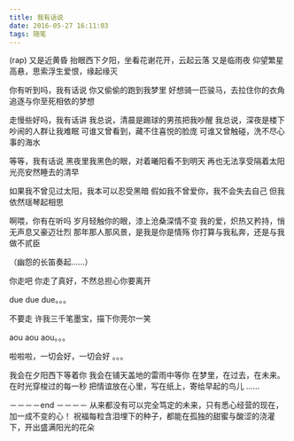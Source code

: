 ```yaml
---
title: 我有话说
date: 2016-05-27 16:11:03
tags: 随笔
---
```

(rap)
又是近黄昏
抬眼西下夕阳，坐看花谢花开，云起云落
又是临雨夜
仰望繁星高悬，思索浮生爱恨，缘起缘灭

你有听到吗，我有话说
你又偷偷的跑到我梦里
好想骑一匹骏马，去拉住你的衣角
追逐与你至死相依的梦想

走慢些好吗，我有话讲
我总说，清晨是踢球的男孩把我吵醒
我总说，深夜是楼下吵闹的人群让我难眠
可谁又曾看到，藏不住喜悦的脸庞
可谁又曾触碰，洗不尽心事的海水

等等，我有话说
黑夜里我黑色的眼，对着曦阳看不到明天
再也无法享受隔着太阳光亮安然睡去的清早

如果我不曾见过太阳，我本可以忍受黑暗
假如我不曾爱你，我不会失去自己
但我依然瑶琴起相思

啊喂，你有在听吗
岁月轻触你的眼，漆上沧桑深情不变
我的爱，炽热又矜持，悄无声息又豪迈壮烈
那年那人那风景，是我是你是情殇
你打算与我私奔，还是与我做不贰臣

（幽怨的长笛奏起......）

你走吧
你走了真好，不然总担心你要离开

due due due。。。 

不要走
许我三千笔墨宝，描下你莞尔一笑

aou aou aou。。。 

啦啦啦，一切会好，一切会好 。。。

我会在夕阳西下等着你
我会在铺天盖地的雷雨中等你
在梦里，在过去，在未来。在时光穿梭过的每一秒
把情谊放在心里，写在纸上，寄给早起的鸟儿
......

－－－－end －－－－
从来都没有可以完全笃定的未来，只有悉心经营的现在，加一成不变的心！
祝福每粒含泪埋下的种子，都能在孤独的甜蜜与酸涩的浇灌下，开出盛满阳光的花朵